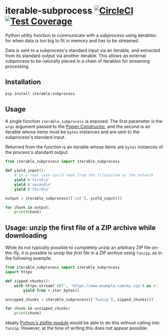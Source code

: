 # iterable-subprocess [![CircleCI](https://circleci.com/gh/uktrade/iterable-subprocess.svg?style=shield)](https://circleci.com/gh/uktrade/iterable-subprocess) [![Test Coverage](https://api.codeclimate.com/v1/badges/048c4f322de3361468af/test_coverage)](https://codeclimate.com/github/uktrade/iterable-subprocess/test_coverage)

Python utility function to communicate with a subprocess using iterables: for when data is too big to fit in memory and has to be streamed.

Data is sent to a subprocess's standard input via an iterable, and extracted from its standard output via another iterable. This allows an external subprocess to be naturally placed in a chain of iterables for streaming processing.


## Installation

```bash
pip install iterable-subprocess
```


## Usage

A single function `iterable_subprocess` is exposed. The first parameter is the `args` argument passed to the [Popen Constructor](https://docs.python.org/3/library/subprocess.html#popen-constructor), and the second is an iterable whose items must be `bytes` instances and are sent to the subprocess's standard input.

Returned from the function is an iterable whose items are `bytes` instances of the process's standard output.

```python
from iterable_subprocess import iterable_subprocess

def yield_input():
    # In a real case could read from the filesystem or the network
    yield b'first\n'
    yield b'second\n'
    yield b'third\n'

output = iterable_subprocess(['cat'], yield_input())

for chunk in output:
    print(chunk)
```


## Usage: unzip the first file of a ZIP archive while downloading

While its not typically possible to completely unzip an arbitrary ZIP file on-the-fly, it _is_ possible to unzip the _first_ file in a ZIP archive using `funzip`, as in the following example.

```python
from iterable_subprocess import iterable_subprocess
import httpx

def zipped_chunks():
    with httpx.stream('GET', 'https://www.example.com/my.zip') as r:
        yield from r.iter_bytes()

unzipped_chunks = iterable_subprocess(['funzip'], zipped_chunks())

for chunk in unzipped_chunks:
    print(chunk)
```

Ideally [Python's zipfile module](https://docs.python.org/3/library/zipfile.html) would be able to do this without calling into `funzip`. However, at the time of writing this does not appear possible.
